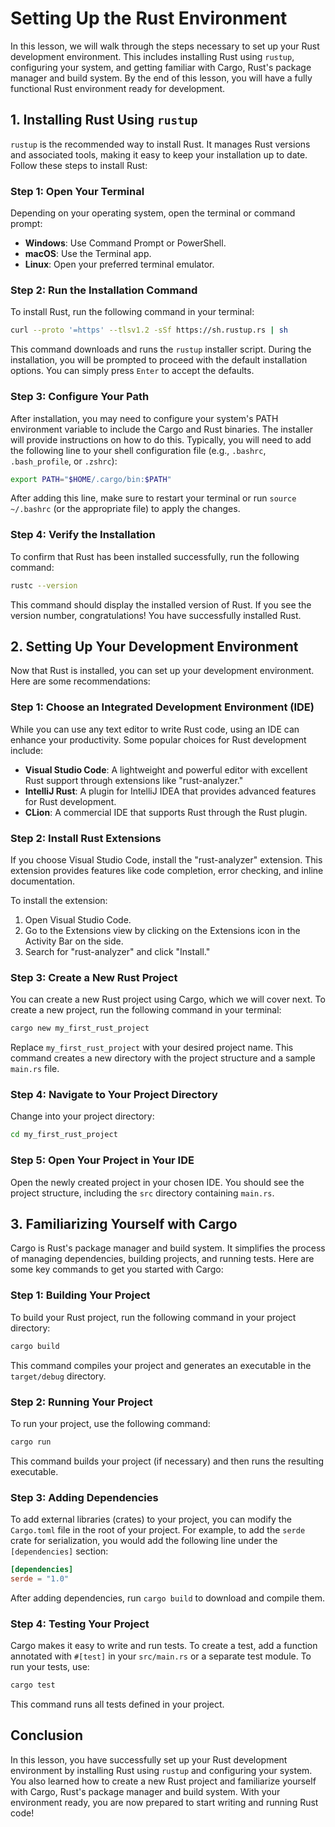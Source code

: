 # Setting Up the Rust Environment

In this lesson, we will walk through the steps necessary to set up your Rust development environment. This includes installing Rust using `rustup`, configuring your system, and getting familiar with Cargo, Rust's package manager and build system. By the end of this lesson, you will have a fully functional Rust environment ready for development.

## 1. Installing Rust Using `rustup`

`rustup` is the recommended way to install Rust. It manages Rust versions and associated tools, making it easy to keep your installation up to date. Follow these steps to install Rust:

### Step 1: Open Your Terminal

Depending on your operating system, open the terminal or command prompt:

- **Windows**: Use Command Prompt or PowerShell.
- **macOS**: Use the Terminal app.
- **Linux**: Open your preferred terminal emulator.

### Step 2: Run the Installation Command

To install Rust, run the following command in your terminal:

```bash
curl --proto '=https' --tlsv1.2 -sSf https://sh.rustup.rs | sh
```

This command downloads and runs the `rustup` installer script. During the installation, you will be prompted to proceed with the default installation options. You can simply press `Enter` to accept the defaults.

### Step 3: Configure Your Path

After installation, you may need to configure your system's PATH environment variable to include the Cargo and Rust binaries. The installer will provide instructions on how to do this. Typically, you will need to add the following line to your shell configuration file (e.g., `.bashrc`, `.bash_profile`, or `.zshrc`):

```bash
export PATH="$HOME/.cargo/bin:$PATH"
```

After adding this line, make sure to restart your terminal or run `source ~/.bashrc` (or the appropriate file) to apply the changes.

### Step 4: Verify the Installation

To confirm that Rust has been installed successfully, run the following command:

```bash
rustc --version
```

This command should display the installed version of Rust. If you see the version number, congratulations! You have successfully installed Rust.

## 2. Setting Up Your Development Environment

Now that Rust is installed, you can set up your development environment. Here are some recommendations:

### Step 1: Choose an Integrated Development Environment (IDE)

While you can use any text editor to write Rust code, using an IDE can enhance your productivity. Some popular choices for Rust development include:

- **Visual Studio Code**: A lightweight and powerful editor with excellent Rust support through extensions like "rust-analyzer."
- **IntelliJ Rust**: A plugin for IntelliJ IDEA that provides advanced features for Rust development.
- **CLion**: A commercial IDE that supports Rust through the Rust plugin.

### Step 2: Install Rust Extensions

If you choose Visual Studio Code, install the "rust-analyzer" extension. This extension provides features like code completion, error checking, and inline documentation.

To install the extension:

1. Open Visual Studio Code.
2. Go to the Extensions view by clicking on the Extensions icon in the Activity Bar on the side.
3. Search for "rust-analyzer" and click "Install."

### Step 3: Create a New Rust Project

You can create a new Rust project using Cargo, which we will cover next. To create a new project, run the following command in your terminal:

```bash
cargo new my_first_rust_project
```

Replace `my_first_rust_project` with your desired project name. This command creates a new directory with the project structure and a sample `main.rs` file.

### Step 4: Navigate to Your Project Directory

Change into your project directory:

```bash
cd my_first_rust_project
```

### Step 5: Open Your Project in Your IDE

Open the newly created project in your chosen IDE. You should see the project structure, including the `src` directory containing `main.rs`.

## 3. Familiarizing Yourself with Cargo

Cargo is Rust's package manager and build system. It simplifies the process of managing dependencies, building projects, and running tests. Here are some key commands to get you started with Cargo:

### Step 1: Building Your Project

To build your Rust project, run the following command in your project directory:

```bash
cargo build
```

This command compiles your project and generates an executable in the `target/debug` directory.

### Step 2: Running Your Project

To run your project, use the following command:

```bash
cargo run
```

This command builds your project (if necessary) and then runs the resulting executable.

### Step 3: Adding Dependencies

To add external libraries (crates) to your project, you can modify the `Cargo.toml` file in the root of your project. For example, to add the `serde` crate for serialization, you would add the following line under the `[dependencies]` section:

```toml
[dependencies]
serde = "1.0"
```

After adding dependencies, run `cargo build` to download and compile them.

### Step 4: Testing Your Project

Cargo makes it easy to write and run tests. To create a test, add a function annotated with `#[test]` in your `src/main.rs` or a separate test module. To run your tests, use:

```bash
cargo test
```

This command runs all tests defined in your project.

## Conclusion

In this lesson, you have successfully set up your Rust development environment by installing Rust using `rustup` and configuring your system. You also learned how to create a new Rust project and familiarize yourself with Cargo, Rust's package manager and build system. With your environment ready, you are now prepared to start writing and running Rust code!